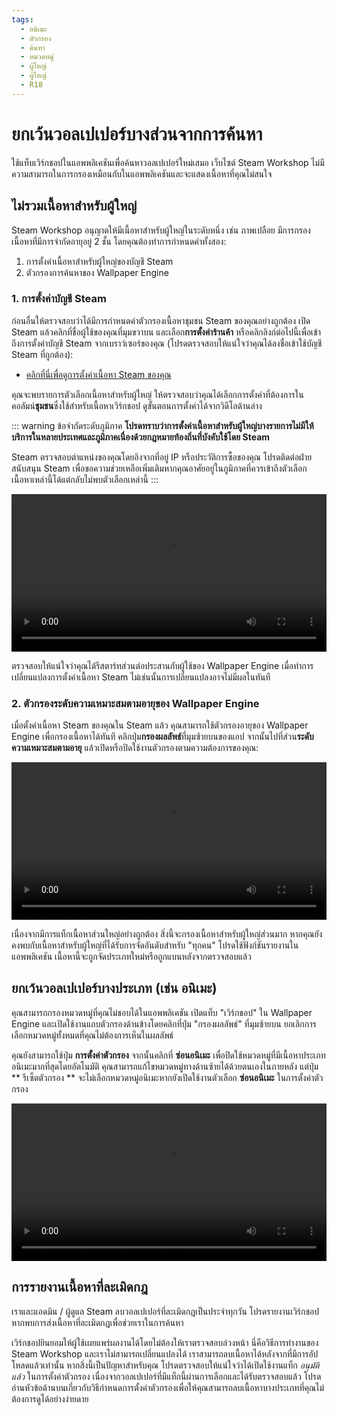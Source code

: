 ```yaml
---
tags:
  - อนิเมะ
  - ตัวกรอง
  - ค้นหา
  - หมวดหมู่
  - ผู้ใหญ่
  - ผู้ใหญ่
  - R18
---
```


# ยกเว้นวอลเปเปอร์บางส่วนจากการค้นหา

ใช้แท็บเวิร์กชอปในแอพพลิเคชันเพื่อค้นหาวอลเปเปอร์ใหม่เสมอ เว็บไซต์ Steam Workshop ไม่มีความสามารถในการกรองเหมือนกับในแอพพลิเคชันและจะแสดงเนื้อหาที่คุณไม่สนใจ

## ไม่รวมเนื้อหาสำหรับผู้ใหญ่

Steam Workshop อนุญาตให้มีเนื้อหาสำหรับผู้ใหญ่ในระดับหนึ่ง เช่น ภาพเปลือย มีการกรองเนื้อหาที่มีการจำกัดอายุอยู่ 2 ชั้น โดยคุณต้องทำการกำหนดค่าทั้งสอง:

1. การตั้งค่าเนื้อหาสำหรับผู้ใหญ่ของบัญชี Steam
2. ตัวกรองการค้นหาของ Wallpaper Engine

### 1. การตั้งค่าบัญชี Steam

ก่อนอื่นให้ตรวจสอบว่าได้มีการกำหนดค่าตัวกรองเนื้อหาชุมชน Steam ของคุณอย่างถูกต้อง เปิด Steam แล้วคลิกที่ชื่อผู้ใช้ของคุณที่มุมขวาบน และเลือก**การตั้งค่าร้านค้า** หรือคลิกลิงก์ต่อไปนี้เพื่อเข้าถึงการตั้งค่าบัญชี Steam จากเบราว์เซอร์ของคุณ (โปรดตรวจสอบให้แน่ใจว่าคุณได้ลงชื่อเข้าใช้บัญชี Steam ที่ถูกต้อง):

* [คลิกที่นี่เพื่อดูการตั้งค่าเนื้อหา Steam ของคุณ](https://store.steampowered.com/account/preferences/)

คุณจะพบรายการตัวเลือกเนื้อหาสำหรับผู้ใหญ่ ให้ตรวจสอบว่าคุณได้เลือกการตั้งค่าที่ต้องการในคอลัมน์**ชุมชน**ซึ่งใช้สำหรับเนื้อหาเวิร์กชอป ดูขั้นตอนการตั้งค่าได้จากวิดีโอด้านล่าง

::: warning
ข้อจำกัดระดับภูมิภาค **โปรดทราบว่าการตั้งค่าเนื้อหาสำหรับผู้ใหญ่บางรายการไม่มีให้บริการในหลายประเทศและภูมิภาคเนื่องด้วยกฎหมายท้องถิ่นที่บังคับใช้โดย Steam**

Steam ตรวจสอบตำแหน่งของคุณโดยอิงจากที่อยู่ IP หรือประวัติการซื้อของคุณ โปรดติดต่อฝ่ายสนับสนุน Steam เพื่อขอความช่วยเหลือเพิ่มเติมหากคุณอาศัยอยู่ในภูมิภาคที่ควรเข้าถึงตัวเลือกเนื้อหาเหล่านี้ได้แต่กลับไม่พบตัวเลือกเหล่านี้
:::

<video width="100%" autoplay loop>
  <source src="/videos/steam_filterage.mp4" type="video/mp4">
  เบราว์เซอร์ของคุณไม่รองรับแท็กวิดีโอ
</video>

ตรวจสอบให้แน่ใจว่าคุณได้รีสตาร์ทส่วนต่อประสานกับผู้ใช้ของ Wallpaper Engine เมื่อทำการเปลี่ยนแปลงการตั้งค่าเนื้อหา Steam ไม่เช่นนั้นการเปลี่ยนแปลงอาจไม่มีผลในทันที

### 2. ตัวกรองระดับความเหมาะสมตามอายุของ Wallpaper Engine

เมื่อตั้งค่าเนื้อหา Steam ของคุณใน Steam แล้ว คุณสามารถใช้ตัวกรองอายุของ Wallpaper Engine เพื่อกรองเนื้อหาได้ทันที คลิกปุ่ม**กรองผลลัพธ์**ที่มุมซ้ายบนของแอป จากนั้นไปที่ส่วน**ระดับความเหมาะสมตามอายุ** แล้วเปิดหรือปิดใช้งานตัวกรองตามความต้องการของคุณ:

<video width="100%" autoplay loop>
  <source src="/videos/filterage.mp4" type="video/mp4">
  เบราว์เซอร์ของคุณไม่รองรับแท็กวิดีโอ
</video>

เนื่องจากมีการแท็กเนื้อหาส่วนใหญ่อย่างถูกต้อง สิ่งนี้จะกรองเนื้อหาสำหรับผู้ใหญ่ส่วนมาก หากคุณยังคงพบกับเนื้อหาสำหรับผู้ใหญ่ที่ได้รับการจัดอันดับสำหรับ "ทุกคน" โปรดใช้ฟังก์ชันรายงานในแอพพลิเคชัน เนื้อหานี้จะถูกจัดประเภทใหม่หรือถูกแบนหลังจากตรวจสอบแล้ว

## ยกเว้นวอลเปเปอร์บางประเภท (เช่น อนิเมะ)

คุณสามารถกรองหมวดหมู่ที่คุณไม่ชอบได้ในแอพพลิเคชัน เปิดแท็บ "เวิร์กชอป" ใน Wallpaper Engine และเปิดใช้งานแถบตัวกรองด้านข้างโดยคลิกที่ปุ่ม "กรองผลลัพธ์" ที่มุมซ้ายบน ยกเลิกการเลือกหมวดหมู่ทั้งหมดที่คุณไม่ต้องการเห็นในผลลัพธ์

คุณยังสามารถใช้ปุ่ม **การตั้งค่าตัวกรอง** จากนั้นคลิกที่ **ซ่อนอนิเมะ** เพื่อปิดใช้หมวดหมู่ที่มีเนื้อหาประเภทอนิเมะมากที่สุดโดยอัตโนมัติ คุณสามารถแก้ไขหมวดหมู่ทางด้านซ้ายได้ด้วยตนเองในภายหลัง แต่ปุ่ม ** รีเซ็ตตัวกรอง ** จะไม่เลือกหมวดหมู่อนิเมะหากยังเปิดใช้งานตัวเลือก **ซ่อนอนิเมะ** ในการตั้งค่าตัวกรอง

<video width="100%" autoplay loop>
  <source src="/videos/filtercontent.mp4" type="video/mp4">
  เบราว์เซอร์ของคุณไม่รองรับแท็กวิดีโอ
</video>

## การรายงานเนื้อหาที่ละเมิดกฎ

เราและแอดมิน / ผู้ดูแล Steam ลบวอลเปเปอร์ที่ละเมิดกฎเป็นประจำทุกวัน โปรดรายงานเวิร์กชอปหากพบการส่งเนื้อหาที่ละเมิดกฎเพื่อช่วยเราในการค้นหา

เวิร์กชอปยินยอมให้ผู้ใช้เผยแพร่ผลงานได้โดยไม่ต้องให้เราตรวจสอบล่วงหน้า นี่คือวิธีการทำงานของ Steam Workshop และเราไม่สามารถเปลี่ยนแปลงได้ เราสามารถลบเนื้อหาได้หลังจากที่มีการอัปโหลดแล้วเท่านั้น หากสิ่งนี้เป็นปัญหาสำหรับคุณ โปรดตรวจสอบให้แน่ใจว่าได้เปิดใช้งานแท็ก *อนุมัติแล้ว* ในการตั้งค่าตัวกรอง เนื่องจากวอลเปเปอร์ที่มีแท็กนี้ผ่านการเลือกและได้รับตรวจสอบแล้ว โปรดอ่านหัวข้อด้านบนเกี่ยวกับวิธีกำหนดการตั้งค่าตัวกรองเพื่อให้คุณสามารถลบเนื้อหาบางประเภทที่คุณไม่ต้องการดูได้อย่างง่ายดาย